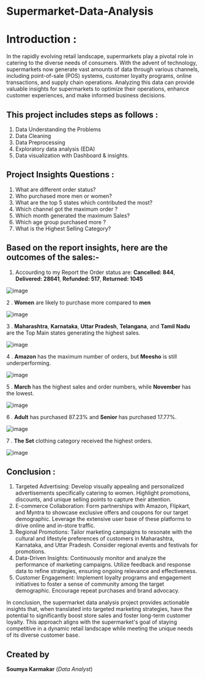 # Supermarket-Data-Analysis    
# Introduction :
In the rapidly evolving retail landscape, supermarkets play a pivotal role in catering to the diverse needs of consumers. With the advent of technology, supermarkets now generate vast amounts of data through various channels, including point-of-sale (POS) systems, customer loyalty programs, online transactions, and supply chain operations. Analyzing this data can provide valuable insights for supermarkets to optimize their operations, enhance customer experiences, and make informed business decisions.
## This project includes steps as follows :
1. Data Understanding the Problems
2. Data Cleaning
3. Data Preprocessing
4. Exploratory data analysis (EDA)
5. Data visualization with Dashboard & insights.
 ## Project Insights Questions :
1. What are different order status?
2. Who purchased more men or women?
3. What are the top 5 states which contributed the most?
4. Which channel got the maximum order ?
5. Which month generated the maximum Sales?
6. Which age group purchased more ?
7. What is the Highest Selling Category?
## Based on the report insights, here are the outcomes of the sales:-
1. Accourding to my Report the Order status are:
   **Cancelled: 844**,
   **Delivered: 28641**,
   **Refunded: 517**,
   **Returned: 1045**
   
![image](https://github.com/Soumyakarmakar7/Supermarket-Data-Analysis/assets/157953623/6198aaeb-1ca6-4c93-b20c-3a003727369b)

2 . **Women** are likely to purchase more compared to **men**

![image](https://github.com/Soumyakarmakar7/Supermarket-Data-Analysis/assets/157953623/661685af-97de-4f98-a050-f7d90896bf78)

3 . **Maharashtra**, **Karnataka**, **Uttar Pradesh**, **Telangana**, and **Tamil Nadu** are the Top Main states generating the highest sales.

![image](https://github.com/Soumyakarmakar7/Supermarket-Data-Analysis/assets/157953623/25946ad7-62e4-4fc5-9145-ce27e80e4d59)

4 . **Amazon** has the maximum number of orders, but **Meesho** is still underperforming.

![image](https://github.com/Soumyakarmakar7/Supermarket-Data-Analysis/assets/157953623/f0546747-b32d-434b-a09a-5d2e856f2a7b)

5 . **March** has the highest sales and order numbers, while **November** has the lowest.

![image](https://github.com/Soumyakarmakar7/Supermarket-Data-Analysis/assets/157953623/76e5a901-956e-41cc-9563-5b8f58508265)

6 . **Adult** has purchased 87.23% and **Senior** has purchased 17.77%.

![image](https://github.com/Soumyakarmakar7/Supermarket-Data-Analysis/assets/157953623/e21ed30a-7b81-467c-b6fd-c2daa1684bca)

7 . **The Set** clothing category received the highest orders.

![image](https://github.com/Soumyakarmakar7/Supermarket-Data-Analysis/assets/157953623/d713278b-ecab-486f-82e4-1e2369c532a2)

## Conclusion :
1. Targeted Advertising: Develop visually appealing and personalized advertisements specifically catering to women. Highlight promotions, discounts, and unique selling points to capture their attention.
2. E-commerce Collaboration: Form partnerships with Amazon, Flipkart, and Myntra to showcase exclusive offers and coupons for our target demographic. Leverage the extensive user base of these platforms to drive online and in-store traffic.
3. Regional Promotions: Tailor marketing campaigns to resonate with the cultural and lifestyle preferences of customers in Maharashtra, Karnataka, and Uttar Pradesh. Consider regional events and festivals for promotions.
4. Data-Driven Insights: Continuously monitor and analyze the performance of marketing campaigns. Utilize feedback and response data to refine strategies, ensuring ongoing relevance and effectiveness.
5. Customer Engagement: Implement loyalty programs and engagement initiatives to foster a sense of community among the target demographic. Encourage repeat purchases and brand advocacy.

In conclusion, the supermarket data analysis project provides actionable insights that, when translated into targeted marketing strategies, have the potential to significantly boost store sales and foster long-term customer loyalty. This approach aligns with the supermarket's goal of staying competitive in a dynamic retail landscape while meeting the unique needs of its diverse customer base.

## Created by
**Soumya Karmakar** 
(*Data Analyst*)



